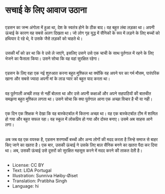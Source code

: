 # सचाई के लिए आवाज उठाना

##
एडसन का जन्म अंगोला में हुआ था, देश के स्वतंत्र होने के ठीक बाद। वह बहुत लंबा लड़का था। अपनी ऊंचाई के कारण वह सबसे अलग दिखता था। जो लोग गृह युद्ध में सैनिकों के रूप में लड़ने के लिए बच्चों को हथियार दे रहे थे, वे उसके जैसे लड़कों को चाहते थे।

##
उसकी माँ को डर था कि वे उसे ले जाएंगे, इसलिए उसने उसे एक चाची के साथ पुर्तगाल में रहने के लिए भेजने का फैसला किया। उसने सोचा कि वह वहां सुरक्षित रहेगा।

##
एडसन के लिए वहा एक नई शुरुआत करना बहुत मुश्किल था क्योंकि वह अपने घर का गर्म मौसम, पारंपरिक खाना और सबसे ज्यादा अपनी मां के लाड प्यार को बहुत याद करता था।

##
वह पुर्तगाली अच्छी तरह से नहीं बोलता था और उसे अपनी कक्षाओं और अपने सहपाठियों की बातचीत समझना बहुत मुश्किल लगता था। उसने सोचा कि क्या पुर्तगाल आना एक अच्छा विचार है भी या नही।

##
एक दिन एक शिक्षक ने देखा कि वह बास्केटबॉल में कितना अच्छा था। वह एक बास्केटबॉल टीम में शामिल हो गया और बहुत सफल रहा। वह स्कूल में लोकप्रिय हो गया और दोस्त बनाए। उसमे अब साहस आने लगा।

##
अब जब वह एक वयस्क है, एडसन शरणार्थी बच्चों और अन्य लोगों की मदद करता है जिन्हे समाज से बाहर किए जाने का खतरा है। एक बार, उसकी ऊंचाई ने उसके लिए बाल सैनिक बनने का खतरा पैदा कर दिया था। अब, उसकी ऊंचाई उसे दूसरों को सुरक्षित महसूस करने में मदद करने की ताकत देती है।

##
* License: CC BY
* Text: LIDA Portugal
* Illustration: Sunniva Høiby-Øiset
* Translation: Pratibha Singh
* Language: hi
